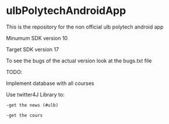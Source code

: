 ulbPolytechAndroidApp
=====================

This is the repository for the non official ulb polytech android app

Minumum SDK version 10

Target SDK version 17

To see the bugs of the actual version look at the bugs.txt file

TODO:

Implement database with all courses 

Use twitter4J Library to:

	-get the news (#ulb)
	
	-get the cours


	

